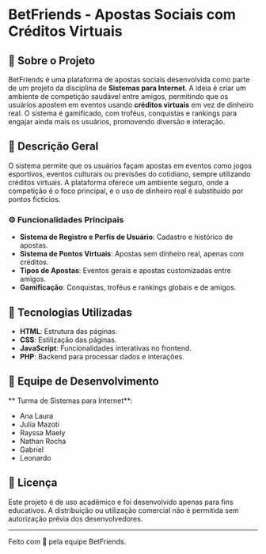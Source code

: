 # BetFriends - Apostas Sociais com Créditos Virtuais
 
## 🎯 Sobre o Projeto
 
BetFriends é uma plataforma de apostas sociais desenvolvida como parte de um projeto da disciplina de **Sistemas para Internet**. A ideia é criar um ambiente de competição saudável entre amigos, permitindo que os usuários apostem em eventos usando **créditos virtuais** em vez de dinheiro real. O sistema é gamificado, com troféus, conquistas e rankings para engajar ainda mais os usuários, promovendo diversão e interação.
 
## 📝 Descrição Geral
 
O sistema permite que os usuários façam apostas em eventos como jogos esportivos, eventos culturais ou previsões do cotidiano, sempre utilizando créditos virtuais. A plataforma oferece um ambiente seguro, onde a competição é o foco principal, e o uso de dinheiro real é substituído por pontos fictícios.
 
### ⚙️ Funcionalidades Principais
 
- **Sistema de Registro e Perfis de Usuário**: Cadastro e histórico de apostas.
- **Sistema de Pontos Virtuais**: Apostas sem dinheiro real, apenas com créditos.
- **Tipos de Apostas**: Eventos gerais e apostas customizadas entre amigos.
- **Gamificação**: Conquistas, troféus e rankings globais e de amigos.
 
## 🚀 Tecnologias Utilizadas
 
- **HTML**: Estrutura das páginas.
- **CSS**: Estilização das páginas.
- **JavaScript**: Funcionalidades interativas no frontend.
- **PHP**: Backend para processar dados e interações.
 
## 👥 Equipe de Desenvolvimento
 
** Turma de Sistemas para Internet**:
 
- Ana Laura
- Julia Mazoti
- Rayssa Maely
- Nathan Rocha
- Gabriel
- Leonardo
 
## 📝 Licença
 
Este projeto é de uso acadêmico e foi desenvolvido apenas para fins educativos. A distribuição ou utilização comercial não é permitida sem autorização prévia dos desenvolvedores.
 
---
 
Feito com 💜 pela equipe BetFriends.
